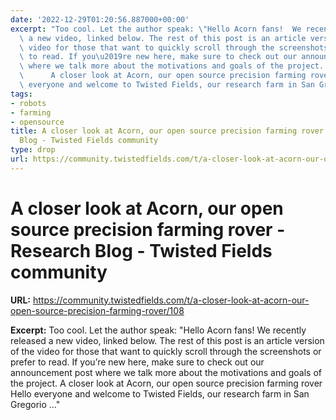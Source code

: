 ```yaml
---
date: '2022-12-29T01:20:56.887000+00:00'
excerpt: "Too cool. Let the author speak: \"Hello Acorn fans!  We recently released\
  \ a new video, linked below. The rest of this post is an article version of the\
  \ video for those that want to quickly scroll through the screenshots or prefer\
  \ to read. If you\u2019re new here, make sure to check out our announcement post\
  \ where we talk more about the motivations and goals of the project.           \
  \      A closer look at Acorn, our open source precision farming rover    Hello\
  \ everyone and welcome to Twisted Fields, our research farm in San Gregorio ...\""
tags:
- robots
- farming
- opensource
title: A closer look at Acorn, our open source precision farming rover - Research
  Blog - Twisted Fields community
type: drop
url: https://community.twistedfields.com/t/a-closer-look-at-acorn-our-open-source-precision-farming-rover/108
---
```


# A closer look at Acorn, our open source precision farming rover - Research Blog - Twisted Fields community

**URL:** https://community.twistedfields.com/t/a-closer-look-at-acorn-our-open-source-precision-farming-rover/108

**Excerpt:** Too cool. Let the author speak: "Hello Acorn fans!  We recently released a new video, linked below. The rest of this post is an article version of the video for those that want to quickly scroll through the screenshots or prefer to read. If you’re new here, make sure to check out our announcement post where we talk more about the motivations and goals of the project.                 A closer look at Acorn, our open source precision farming rover    Hello everyone and welcome to Twisted Fields, our research farm in San Gregorio ..."
